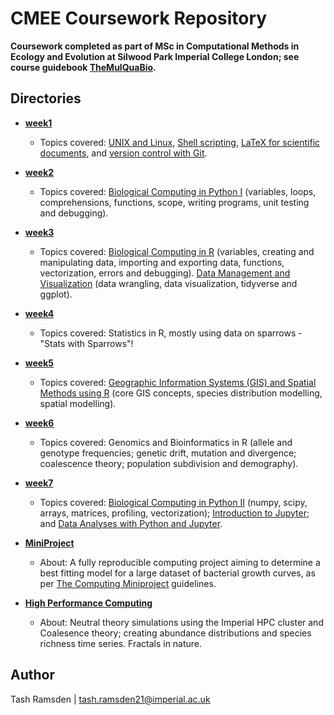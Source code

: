 # CMEE Coursework Repository

**Coursework completed as part of MSc in Computational Methods in Ecology and Evolution at Silwood Park Imperial College London; see course guidebook [TheMulQuaBio](https://mhasoba.github.io/TheMulQuaBio/intro.html).**

## Directories

* [**week1**](week1)
  * Topics covered: [UNIX and Linux](https://mhasoba.github.io/TheMulQuaBio/notebooks/01-Unix.html), [Shell scripting](https://mhasoba.github.io/TheMulQuaBio/notebooks/02-ShellScripting.html), [LaTeX for scientific documents](https://mhasoba.github.io/TheMulQuaBio/notebooks/04-LaTeX.html), and [version control with Git](https://mhasoba.github.io/TheMulQuaBio/notebooks/03-Git.html).

* [**week2**](week2)
  * Topics covered: [Biological Computing in Python I](https://mhasoba.github.io/TheMulQuaBio/notebooks/05-Python_I.html#) (variables, loops, comprehensions, functions, scope, writing programs, unit testing and debugging).

* [**week3**](week3)
  * Topics covered: [Biological Computing in R](https://mhasoba.github.io/TheMulQuaBio/notebooks/07-R.html#) (variables, creating and manipulating data, importing and exporting data, functions, vectorization, errors and debugging). [Data Management and Visualization](https://mhasoba.github.io/TheMulQuaBio/notebooks/08-Data_R.html) (data wrangling, data visualization, tidyverse and ggplot).

* [**week4**](week4)
  * Topics covered: Statistics in R, mostly using data on sparrows - "Stats with Sparrows"!

* [**week5**](week5)
  * Topics covered: [Geographic Information Systems (GIS) and Spatial Methods using R](https://davidorme.github.io/Masters_GIS/intro.html) (core GIS concepts, species distribution modelling, spatial modelling).

* [**week6**](week6)
  * Topics covered: Genomics and Bioinformatics in R (allele and genotype frequencies; genetic drift, mutation and divergence; coalescence theory; population subdivision and demography).

* [**week7**](week7)
  * Topics covered: [Biological Computing in Python II](https://mhasoba.github.io/TheMulQuaBio/notebooks/06-Python_II.html#) (numpy, scipy, arrays, matrices, profiling, vectorization); [Introduction to Jupyter](https://mhasoba.github.io/TheMulQuaBio/notebooks/Appendix-JupyIntro.html); and [Data Analyses with Python and Jupyter](https://mhasoba.github.io/TheMulQuaBio/notebooks/Appendix-Data-Python.html).

* [**MiniProject**](MiniProject)
  * About: A fully reproducible computing project aiming to determine a best fitting model for a large dataset of bacterial growth curves, as per 
[The Computing Miniproject](https://mhasoba.github.io/TheMulQuaBio/notebooks/Appendix-MiniProj.html#) guidelines.

* [**High Performance Computing**](HPC)
  * About: Neutral theory simulations using the Imperial HPC cluster and Coalesence theory; creating abundance distributions and species richness time series. Fractals in nature.


## Author

Tash Ramsden | tash.ramsden21@imperial.ac.uk
